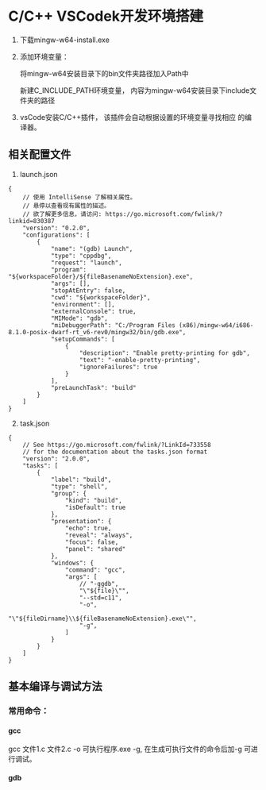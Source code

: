 # C/C++ VSCodek开发环境搭建

1. 下载mingw-w64-install.exe

2. 添加环境变量：

    将mingw-w64安装目录下的bin文件夹路径加入Path中

    新建C_INCLUDE_PATH环境变量， 内容为mingw-w64安装目录下include文件夹的路径

3. vsCode安装C/C++插件， 该插件会自动根据设置的环境变量寻找相应
    的编译器。

## 相关配置文件

1. launch.json

```
{
    // 使用 IntelliSense 了解相关属性。 
    // 悬停以查看现有属性的描述。
    // 欲了解更多信息，请访问: https://go.microsoft.com/fwlink/?linkid=830387
    "version": "0.2.0",
    "configurations": [
        {
            "name": "(gdb) Launch",
            "type": "cppdbg",
            "request": "launch",
            "program": "${workspaceFolder}/${fileBasenameNoExtension}.exe",
            "args": [],
            "stopAtEntry": false,
            "cwd": "${workspaceFolder}",
            "environment": [],
            "externalConsole": true,
            "MIMode": "gdb",
            "miDebuggerPath": "C:/Program Files (x86)/mingw-w64/i686-8.1.0-posix-dwarf-rt_v6-rev0/mingw32/bin/gdb.exe",
            "setupCommands": [
                {
                    "description": "Enable pretty-printing for gdb",
                    "text": "-enable-pretty-printing",
                    "ignoreFailures": true
                }
            ],
            "preLaunchTask": "build"
        }
    ]
}
```

2. task.json

```
{
    // See https://go.microsoft.com/fwlink/?LinkId=733558
    // for the documentation about the tasks.json format
    "version": "2.0.0",
    "tasks": [
        {
            "label": "build",
            "type": "shell",
            "group": {
                "kind": "build",
                "isDefault": true
            },
            "presentation": {
                "echo": true,
                "reveal": "always",
                "focus": false,
                "panel": "shared"
            },
            "windows": {
                "command": "gcc",
                "args": [
                    // "-ggdb",
                    "\"${file}\"",
                    "--std=c11",
                    "-o",
                    "\"${fileDirname}\\${fileBasenameNoExtension}.exe\"",
                    "-g",
                ]
            }
        }
    ]
}
```

## 基本编译与调试方法

### 常用命令：

#### gcc
gcc 文件1.c 文件2.c -o 可执行程序.exe -g, 在生成可执行文件的命令后加-g 可进行调试。

#### gdb



